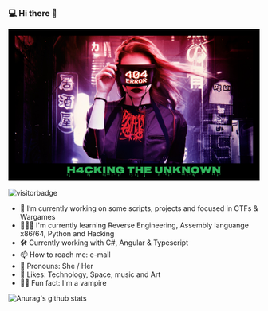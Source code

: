 ### 💻 Hi there 🍕

![alt text](https://github.com/HelenaC0ldHeart/-My-DarkWebsite-.github.io/blob/master/img/404error_Girl%20(1).png)

![visitorbadge](https://visitor-badge.laobi.icu/badge?page_id=helenac0ldheart.visitor-badge)

- 🔧 I’m currently working on some scripts, projects and focused in CTFs & Wargames
- 👩🏻‍💻 I'm currently learning Reverse Engineering, Assembly languange x86/64, Python and Hacking
- 🛠️ Currently working with C#, Angular & Typescript
- 📫 How to reach me: e-mail
- 🔱 Pronouns: She / Her
- 🖤 Likes: Technology, Space, music and Art
- 🧛‍♀️ Fun fact: I'm a vampire

![Anurag's github stats](https://github-readme-stats.vercel.app/api?username=helenac0ldheart&show_icons=true&theme=dracula&bg_color=DEG,000000,2e003e)

<!--
**HelenaC0ldHeart/HelenaC0ldheart** is a ✨ _special_ ✨ repository because its `README.md` (this file) appears on your GitHub profile.

Here are some ideas to get you started:

- 🔭 I’m currently working on some scripts
- 👩🏻‍💻 I’m currently learning Reverse Engineering, Assembly languange, Python and Hacking.
- 📫 How to reach me: ...
- 😄 Pronouns: She / Her
- 🧛‍♀️ Fun fact: I'm a vampire
!-->
